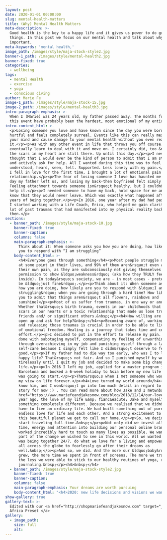```yaml
---
layout: post
date: 2020-01-01 00:00:00
slug: mental-health-matters
title: (Why) Mental Health Matters
meta-description: >-
  Good health is the key to a happy life and it gives us power to do great
  things. In this post we focus on our mental health and talk about why is it so
  important.
meta-keywords: 'mental health,'
image_path: /images/style/maja-stock-style2.jpg
banner-1_path: /images/style/mental-health2.jpg
banner-fixed: true
categories:
  - wellbeing
tags:
  - mental Health
  - exercise
  - yoga
  - conscious civing
author: Marie Fe
image-1_path: /images/style/maja-stock-15.jpg
image-2_path: /images/style/mental-health3.jpg
intro-paragraph-emphasis: >-
  When I (Marie) was 24 years old, my father passed away. The months following
  this event have probably been the hardest, most emotional of my entire life.
intro-content_html: >-
  <p>Losing someone you love and have known since the day you were born is
  hurtful and feels completely surreal. Events like this can really mess with
  your mind and cause damage to your mental health without you even realising
  it.</p><p>As with any other event in life that throws you off course, you
  eventually learn to deal with it and move on. I certainly did, too &ndash; but
  the scars in my heart are still there. Up until this day.</p><p>I never
  thought that I would ever be the kind of person to admit that I am struggling
  and actively ask for help. All I wanted during this time was to feel
  understood, heard, seen, felt. Supported. Less lonely with my pain.</p><p>When
  I fell in love for the first time, I brought a lot of emotional pain into this
  relationship.</p><p>The fear of losing someone I love has haunted me since the
  day my father left us, and losing my back-then boyfriend felt simply horrible.
  Feeling attachment towards someone isn&rsquo;t healthy, but I couldn&rsquo;t
  help it.</p><p>I needed someone to have my back, hold space for me and let me
  know that they would never leave. Which was exactly what happened after 5
  years of being together.</p><p>In 2016, one year after my dad had passed away,
  I started working with a Life Coach, Erica, who helped me gain clarity on a
  lot of past traumas that had manifested into my physical reality back
  then.</p>
sections:
  - banner_path: /images/style/maja-stock-10.jpg
    banner-fixed: true
    banner-caption:
    columns: false
    main-paragraph-emphasis: >-
      Think about it: When someone asks you how you are doing, how likely are
      you to respond with “I am struggling”
    body-content_html: >-
      <h4>Everyone goes through something</h4><p>Most people struggle mentally
      at some point in their lives, and 99% of them aren&rsquo;t even aware of
      their own pain, as they are subconsciously not giving themselves
      permission to show &ldquo;weakness&rdquo; (aka how they TRULY feel on the
      inside). In today&rsquo;s society, we are - in most cases - pretending to
      be &ldquo;just fine&rdquo;.</p><p>Think about it: When someone asks you
      how you are doing, how likely are you to respond with &ldquo;I am
      struggling&rdquo; when you are going through a hard time? How likely are
      you to admit that things aren&rsquo;t all flowers, rainbows and
      sunshine?</p><p>Most of us suffer from traumas, in one way or another.
      Whether that&rsquo;s birth trauma, events in our childhoods that left
      scars in our hearts or a toxic relationship that made us lose trust in our
      friends and/ or significant others.&nbsp;</p><h4>How willing are you to
      open up and ask for help?&nbsp;</h4><p>Becoming aware of, working through
      and releasing those traumas is crucial in order to be able to live a life
      of emotional freedom. Healing is a journey that takes time and consistent
      effort.</p><p>I decided to put in the effort to release my pain. I was
      done with sabotaging myself, compensating my feeling of unworthiness
      through overachieving in my job and punishing myself through a lack of
      self-care because I simply felt like I didn&rsquo;t deserve to feel
      good.</p><p>If my father had to die way too early, who was I to live a
      happy life? That&rsquo;s not fair. And so I punished myself by working
      tirelessly until I quit my job and decided to make some big changes in my
      life.</p><p>In 2016 I left my job, applied for a master program in
      Barcelona and booked a 6-week holiday to Asia before my new life in Spain
      was going to start.</p><p>That&rsquo;s when I met someone who would change
      my view on life forever.</p><h4>Love turned my world around</h4><p>You all
      know him, and I won&rsquo;t go into too much detail in regard to our love
      story for now :) . You can read more about how Jake and I met&nbsp;<a
      href="https://www.mariefeandjakesnow.com/blog/2018/12/14/our-love-story">here.</a></p><p>1
      year ago, the love of my life &amp; fianc&eacute; Jake and myself became
      something completely different. Because we realised that we didn&rsquo;t
      have to live an ordinary life. We had built something out of pure passion,
      endless love for life and each other. And a strong excitement to explore
      this beautiful planet we get to call our home.</p><p>So, we decided to
      start traveling full-time.&nbsp;</p><p>Not only did we invest all of our
      time, energy and attention into building our personal online brand, but
      worked incredibly hard to touch as many lives as possible. We wanted to be
      part of the change we wished to see in this world. All we wanted back then
      was being together 24/7, do what we love for a living and empower people
      all across the globe to fearlessly go after their dreams as
      well.&nbsp;</p><p>And so, we did. And the more our &ldquo;baby&rdquo;
      grew, the more time we spent in front of screens. The more we traveled,
      the less we were able to stick to our healthy routines of yoga, reading,
      journaling.&nbsp;</p><h4>&nbsp;</h4>
  - banner_path: /images/style/maja-stock-style2.jpg
    banner-fixed: true
    banner-caption:
    columns: false
    main-paragraph-emphasis: Your dreams are worth pursuing
    body-content_html: "<h4>2020: new life decisions and visions we want to manifest</h4><p>Now our goal is to get back on track in 2020. Stick to our routines, reach our new goals. I will definitely talk about our goals and how we define them in our stories in a next blog post.</p><p>In order to deal with our new life decisions, I started talking to my new life coach, Laura, a couple of months ago. Whenever I feel like I need advice from someone who has a neutral opinion about my life, I call her.</p><p>A life coach is offering guidance by clarifying and supporting the achievement of personal and professional goals. He or she is helping you to improve communication skills and establishing a work-life-balance in order to strengthen your mental health. But also finding your worth, working on your mental health as well as a sense of confidence and self-love.</p><p>Life is beautiful, but it can also be extremely overwhelming sometimes especially when you&rsquo;re trying to find a balance between your work, social life, self-care and everything in between. This is what Laura is helping me with. \uFEFF</p><h4>Your dreams are worth pursuing</h4><p>Working with a life coach feels more aligned with me than seeing a therapist. I want someone to ask me questions that would help me find the answers within myself. Not someone who has read all the books, but still has no idea how I was actually feeling.</p><p>If you&rsquo;re struggling with your mental health, if you&rsquo;re going through a hard time, giving into self-sabotage and feel like you aren&rsquo;t worthy of living a life you love, don&rsquo;t be afraid to ask for help. Because your mental health matters.</p><p>That&rsquo;s why I thought I would share some great books Laura recommended to me as well as her details in case you&rsquo;re consider hiring someone to support you on your journey towards a more aligned and balanced life.</p><h4>Books to read</h4><p><a href=\"https://www.amazon.de/gp/product/B00NTPC5GK/ref=as_li_ss_tl?ie=UTF8&amp;language=de_DE&amp;linkCode=sl1&amp;linkId=ffada430baaec3f34fef2e8f99bf8b30&amp;tag=lauraherde-21\">- The Power of vulnerability</a></p><p>-&nbsp;<a href=\"https://www.amazon.de/gp/product/178180933X/ref=as_li_ss_tl?ie=UTF8&amp;language=de_DE&amp;linkCode=sl1&amp;linkId=47d128af22d166280186c4ba7ae303a8&amp;tag=lauraherde-21\">The Universe has your back</a></p><p>-&nbsp;<a href=\"https://amzn.to/2C0Sf6k\">50 ways to yay</a>-&nbsp;</p><p><a href=\"https://www.amazon.de/gp/product/3492058736/ref=as_li_ss_tl?ie=UTF8&amp;language=de_&amp;linkCode=sl1&amp;linkId=649976911d40ac8552c0528e167adc6e&amp;tag=lauraherde-21\">Die Kunst des guten Lebens</a></p><p>If you&rsquo;re looking for a life coach, feel free to contact Laura directly, she is really awesome and know what she is doing, I can really recommend working with her :)</p><p>Laura Herde - Website:&nbsp;<a href=\"http://www.lauraherde.com/\">www.lauraherde.com</a>&nbsp;Coaching Programs:&nbsp;<a href=\"https://www.lauraherde.com/work-with-me\">https://www.lauraherde.com/work-with-me</a>&nbsp;Instagram: @<a href=\"https://www.instagram.com/laura.herde/\">laura.herde</a></p>"
show-gallery: true
gallery-text: >-
  Edited with our <a href="http://shopmariefeandjakesnow.com" target="_blank">
  Africa Preset </a>
gallery:
  - image_path:
    size: full
    alt:
---
```


